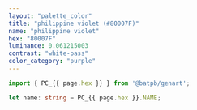 ```yaml
---
layout: "palette_color"
title: "philippine violet (#80007F)"
name: "philippine violet"
hex: "80007F"
luminance: 0.061215003
contrast: "white-pass"
color_category: "purple"
---
```


```typescript
import { PC_{{ page.hex }} } from '@batpb/genart';

let name: string = PC_{{ page.hex }}.NAME;
```
